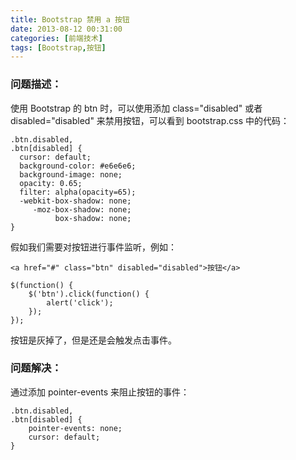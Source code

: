 ```yaml
---
title: Bootstrap 禁用 a 按钮
date: 2013-08-12 00:31:00
categories: [前端技术]
tags: [Bootstrap,按钮]
---
```


### 问题描述：

使用 Bootstrap 的 btn 时，可以使用添加 class="disabled" 或者 disabled="disabled" 来禁用按钮，可以看到 bootstrap.css 中的代码：

    .btn.disabled,
    .btn[disabled] {
      cursor: default;
      background-color: #e6e6e6;
      background-image: none;
      opacity: 0.65;
      filter: alpha(opacity=65);
      -webkit-box-shadow: none;
         -moz-box-shadow: none;
              box-shadow: none;
    }
    
假如我们需要对按钮进行事件监听，例如：

    <a href="#" class="btn" disabled="disabled">按钮</a>

    $(function() {
        $('btn').click(function() {
            alert('click');
        });
    });
    
按钮是灰掉了，但是还是会触发点击事件。

### 问题解决：

通过添加 pointer-events 来阻止按钮的事件：

    .btn.disabled,
    .btn[disabled] {
        pointer-events: none;
        cursor: default;
    }